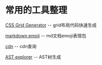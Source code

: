 # 常用的工具整理

[CSS Grid Generator](https://cssgrid-generator.netlify.app/) -- grid布局代码快速生成

[markdown emoji](https://gist.github.com/rxaviers/7360908) -- md文档emoji表情包

[cdn](https://cdnjs.com/) -- cdn查询

[AST explorer](https://astexplorer.net/) -- AST树生成
